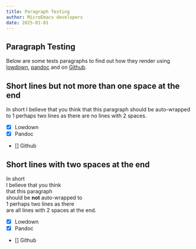```yaml
---
title: Paragraph Testing
author: MicroEmacs developers
date: 2025-01-01
---
```


## Paragraph Testing

Below  are  some  tests   paragraphs   to  find  out  how  they  render  using
[lowdown](https://kristaps.bsd.lv/lowdown/),  [pandoc](https://pandoc.org) and
on [Github](https://github.com).

## Short lines but not more than one space at the end

In short
I believe that you think
that this paragraph
should be auto-wrapped to
1 perhaps two lines as there
are no lines with 2 spaces.

- [x] Lowdown
- [x] Pandoc
- [] Github

## Short lines with two spaces at the end

In short  
I believe that you think  
that this paragraph  
should be __not__ auto-wrapped to  
1 perhaps two lines as there  
are all lines with 2 spaces at the end.  

- [x] Lowdown
- [x] Pandoc
- [] Github


